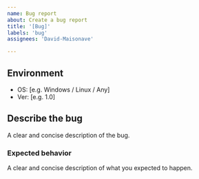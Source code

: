 ```yaml
---
name: Bug report
about: Create a bug report
title: '[Bug]'
labels: 'bug'
assignees: 'David-Maisonave'

---
```


## Environment
 - OS: [e.g. Windows / Linux / Any]
 - Ver: [e.g. 1.0]

## Describe the bug
A clear and concise description of the bug.

### Expected behavior
A clear and concise description of what you expected to happen.
